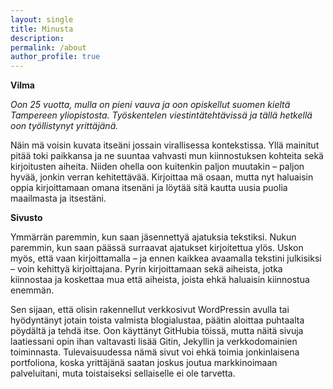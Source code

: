 ```yaml
---
layout: single
title: Minusta
description: 
permalink: /about
author_profile: true
---
```


**Vilma**

*Oon 25 vuotta, mulla on pieni vauva ja oon opiskellut suomen kieltä Tampereen yliopistosta. Työskentelen viestintätehtävissä ja tällä hetkellä oon työllistynyt yrittäjänä.*

Näin mä voisin kuvata itseäni jossain virallisessa kontekstissa. Yllä mainitut pitää toki paikkansa ja ne suuntaa vahvasti mun kiinnostuksen kohteita sekä kirjoitusten aiheita. Niiden ohella oon kuitenkin paljon muutakin – paljon hyvää, jonkin verran kehitettävää. Kirjoittaa mä osaan, mutta nyt haluaisin oppia kirjoittamaan omana itsenäni ja löytää sitä kautta uusia puolia maailmasta ja itsestäni.

**Sivusto**

Ymmärrän paremmin, kun saan jäsennettyä ajatuksia tekstiksi. Nukun paremmin, kun saan päässä surraavat ajatukset kirjoitettua ylös. Uskon myös, että vaan kirjoittamalla – ja ennen kaikkea avaamalla tekstini julkisiksi – voin kehittyä kirjoittajana. Pyrin kirjoittamaan sekä aiheista, jotka kiinnostaa ja koskettaa mua että aiheista, joista ehkä haluaisin kiinnostua enemmän.

Sen sijaan, että olisin rakennellut verkkosivut WordPressin avulla tai hyödyntänyt jotain toista valmista blogialustaa, päätin aloittaa puhtaalta pöydältä ja tehdä itse. Oon käyttänyt GitHubia töissä, mutta näitä sivuja laatiessani opin ihan valtavasti lisää Gitin, Jekyllin ja verkkodomainien toiminnasta. Tulevaisuudessa nämä sivut voi ehkä toimia jonkinlaisena portfoliona, koska yrittäjänä saatan joskus joutua markkinoimaan palveluitani, muta toistaiseksi sellaiselle ei ole tarvetta. 
